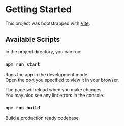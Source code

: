 # Getting Started

This project was bootstrapped with [Vite](vitejs.dev).

## Available Scripts

In the project directory, you can run:

### `npm run start`

Runs the app in the development mode.\
Open the port you specified to view it in your browser.

The page will reload when you make changes.\
You may also see any lint errors in the console.

### `npm run build`

Build a production ready codebase
